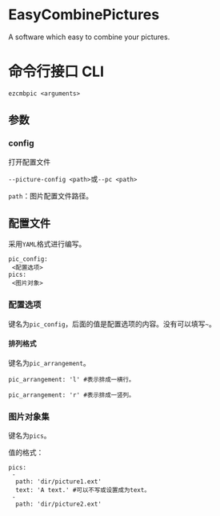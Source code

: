 # EasyCombinePictures

A software which easy to combine your pictures.

# 命令行接口 CLI

`ezcmbpic <arguments>`

## 参数

### config

打开配置文件

`--picture-config <path>`或`--pc <path>`

`path`：图片配置文件路径。

## 配置文件

采用`YAML`格式进行编写。

```
pic_config:
 <配置选项>
pics:
 <图片对象>
```

### 配置选项

键名为`pic_config`，后面的值是配置选项的内容。没有可以填写`~`。

#### 排列格式

键名为`pic_arrangement`。

```
pic_arrangement: 'l' #表示排成一横行。
```

```
pic_arrangement: 'r' #表示排成一竖列。
```

<!-- 暂不支持
```
pic_arrangement: 'r3' #表示排成三竖列，注意数字必须是十进制数字，只支持数字。
```
-->

### 图片对象集

键名为`pics`。

值的格式：
```
pics:
 -
  path: 'dir/picture1.ext'
  text: 'A text.' #可以不写或设置成为text。
 -
  path: 'dir/picture2.ext'
```